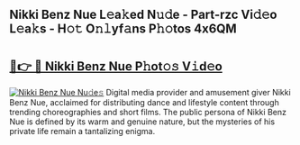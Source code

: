 ## Nikki Benz Nue L𝚎a𝚔ed N𝚞𝚍e - Part-rzc Vi𝚍𝚎o L𝚎a𝚔s - H𝚘𝚝 O𝚗𝚕yf𝚊ns P𝚑𝚘tos 4x6QM

# <h2><a href="http://kf71d3.oniu.top/?m=Nikki+Benz+Nue">🔗👉 🔴 Nikki Benz Nue P𝚑ot𝚘𝚜 V𝚒d𝚎o</a></h2>

[![Nikki Benz Nue Nu𝚍e𝚜](https://i.imgur.com/0qMVB7G.gif)](http://kf71d3.oniu.top/?m=Nikki+Benz+Nue)
Digital media provider and amusement giver Nikki Benz Nue, acclaimed for distributing dance and lifestyle content through trending choreographies and short films. The public persona of Nikki Benz Nue is defined by its warm and genuine nature, but the mysteries of his private life remain a tantalizing enigma.  
